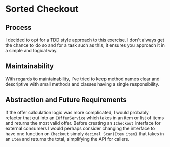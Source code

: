 # Sorted Checkout

## Process

I decided to opt for a TDD style approach to this exercise. I don't always get the chance to do so and for a task such as this, it ensures you approach it in a simple and logical way. 

## Maintainability

With regards to maintainability, I've tried to keep method names clear and descriptive with small methods and classes having a single responsibility. 

## Abstraction and Future Requirements

If the offer calculation logic was more complicated, I would probably refactor that out into an `IOfferService` which takes in an item or list of items and returns the most valid offer. Before creating an `ICheckout` interface for external consumers I would perhaps consider changing the interface to have one function on `Checkout` simply `decimal Scan(Item item)` that takes in an `Item` and returns the total, simplifying the API for callers.